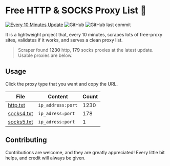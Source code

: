 

# Free HTTP & SOCKS Proxy List 🥧

[![Every 10 Minutes Update](https://github.com/rawatom/freeproxylist/actions/workflows/main.yml/badge.svg?branch=main)](https://github.com/rawatom/freeproxylist/actions/workflows/main.yml)
![GitHub](https://img.shields.io/github/license/rawatom/freeproxylist)
![GitHub last commit](https://img.shields.io/github/last-commit/rawatom/freeproxylist)

It is a lightweight project that, every 10 minutes, scrapes lots of free-proxy sites, validates if it works, and serves a clean proxy list.


> Scraper found **1230** http, **179** socks proxies at the latest update. Usable proxies are below.
## Usage

Click the proxy type that you want and copy the URL.


|File|Content|Count|
|----|-------|-----|
|[http.txt](https://raw.githubusercontent.com/rawatom/freeproxylist/main/http.txt)|`ip_address:port`|1230|
|[socks4.txt](https://raw.githubusercontent.com/rawatom/freeproxylist/main/socks4.txt)|`ip_adress:port`|178|
|[socks5.txt](https://raw.githubusercontent.com/rawatom/freeproxylist/main/socks5.txt)|`ip_adress:port`|1|

## Contributing

Contributions are welcome, and they are greatly appreciated! Every
little bit helps, and credit will always be given.
